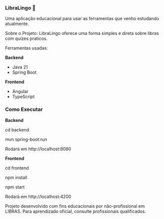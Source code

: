 ### ﻿LibraLingo 🤟

Uma aplicação educacional para usar as ferramentas que venho estudando atualmente.

Sobre o Projeto:
LibraLingo oferece uma forma simples e direta sobre libras com quizes praticos.

Ferramentas usadas:

**Backend**
- Java 21  
- Spring Boot


 **Frontend**
- Angular 
- TypeScript

### Como Executar

**Backend**

cd backend 

mvn spring-boot:run

Rodará em http://localhost:8080

**Frontend**

cd frontend 

npm install 

npm start

Rodará em http://localhost:4200


Projeto desenvolvido com fins educacionais por não-profissional em LIBRAS.
Para aprendizado oficial, consulte profissionais qualificados.

